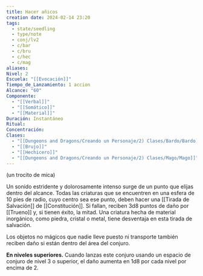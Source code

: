 ```yaml
---
title: Hacer añicos
creation date: 2024-02-14 23:20
tags:
  - state/seedling
  - type/note
  - conj/lv2
  - c/bar
  - c/bru
  - c/hec
  - c/mag
aliases: 
Nivel: 2
Escuela: "[[Evocación]]"
Tiempo_de_Lanzamiento: 1 accion
Alcance: "60"
Componente:
  - "[[Verbal]]"
  - "[[Somático]]"
  - "[[Material]]"
Duración: Instantáneo
Ritual: 
Concentración: 
Clases:
  - "[[Dungeons and Dragons/Creando un Personaje/2) Clases/Bardo/Bardo]]"
  - "[[Brujo]]"
  - "[[Hechicero]]"
  - "[[Dungeons and Dragons/Creando un Personaje/2) Clases/Mago/Mago]]"
---
```

(un trocito de mica)

Un sonido estridente y dolorosamente intenso surge de un punto que elijas dentro del alcance. Todas las criaturas que se encuentren en una esfera de 10 pies de radio, cuyo centro sea ese punto, deben hacer una [[Tirada de Salvación]] de [[Constitución]]. Si fallan, reciben 3d8 puntos de daño por [[Trueno]] y, si tienen éxito, la mitad. Una criatura hecha de material inorgánico, como piedra, cristal o metal, tiene desventaja en esta tirada de salvación.

Los objetos no mágicos que nadie lleve puesto ni transporte también reciben daño si están dentro del área del conjuro.

**En niveles superiores.** Cuando lanzas este conjuro usando un espacio de conjuro de nivel 3 o superior, el daño aumenta en 1d8 por cada nivel por encima de 2.